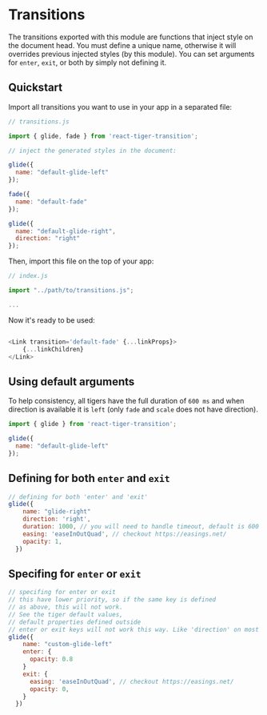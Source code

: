 # Transitions

The transitions exported with this module are functions that inject style on the document head. You must define a unique name, otherwise it will overrides previous injected styles (by this module). You can set arguments for `enter`, `exit`, or both by simply not defining it.

## Quickstart

Import all transitions you want to use in your app in a separated file:

```javascript
// transitions.js

import { glide, fade } from 'react-tiger-transition';

// inject the generated styles in the document:

glide({
  name: "default-glide-left"
});

fade({
  name: "default-fade"
});

glide({
  name: "default-glide-right",
  direction: "right"
});
```

Then, import this file on the top of your app:

```javascript
// index.js

import "../path/to/transitions.js";

...

```

Now it's ready to be used:

```javascript

<Link transition='default-fade' {...linkProps}>
    {...linkChildren}
</Link>

```

## Using default arguments

To help consistency, all tigers have the full duration of `600 ms` and when direction is available it is `left` (only `fade` and `scale` does not have direction).

```javascript
import { glide } from 'react-tiger-transition';

glide({
  name: "default-glide-left"
});
```

## Defining for both `enter` and `exit`

```javascript
// defining for both 'enter' and 'exit'
glide({
    name: "glide-right"
    direction: 'right',
    duration: 1000, // you will need to handle timeout, default is 600 ms
    easing: 'easeInOutQuad', // checkout https://easings.net/
    opacity: 1,
  })
```

## Specifing for `enter` or `exit`

```javascript
// specifing for enter or exit
// this have lower priority, so if the same key is defined
// as above, this will not work.
// See the tiger default values,
// default properties defined outside
// enter or exit keys will not work this way. Like 'direction' on most tigers.
glide({
    name: "custom-glide-left"
    enter: {
      opacity: 0.8
    }
    exit: {
      easing: 'easeInOutQuad', // checkout https://easings.net/
      opacity: 0,
    }
  })
```

